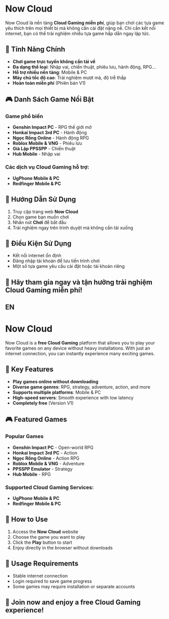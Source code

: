 # Now Cloud 

Now Cloud là nền tảng **Cloud Gaming miễn phí**, giúp bạn chơi các tựa game yêu thích trên mọi thiết bị mà không cần cài đặt nặng nề. Chỉ cần kết nối internet, bạn có thể trải nghiệm nhiều tựa game hấp dẫn ngay lập tức.

## 🚀 Tính Năng Chính
- **Chơi game trực tuyến không cần tải về**
- **Đa dạng thể loại**: Nhập vai, chiến thuật, phiêu lưu, hành động, RPG...
- **Hỗ trợ nhiều nền tảng**: Mobile & PC
- **Máy chủ tốc độ cao**: Trải nghiệm mượt mà, độ trễ thấp
- **Hoàn toàn miễn phí** (Phiên bản V1)

## 🎮 Danh Sách Game Nổi Bật
### Game phổ biến
- **Genshin Impact PC** - RPG thế giới mở
- **Honkai Impact 3rd PC** - Hành động
- **Ngọc Rồng Online** - Hành động RPG
- **Roblox Mobile & VNG** - Phiêu lưu
- **Giả Lập PPSSPP** - Chiến thuật
- **Hub Mobile** - Nhập vai

### Các dịch vụ Cloud Gaming hỗ trợ:
- **UgPhone Mobile & PC**
- **Redfinger Mobile & PC**

## 📖 Hướng Dẫn Sử Dụng
1. Truy cập trang web **Now Cloud**
2. Chọn game bạn muốn chơi
3. Nhấn nút **Chơi** để bắt đầu
4. Trải nghiệm ngay trên trình duyệt mà không cần tải xuống

## 📌 Điều Kiện Sử Dụng
- Kết nối internet ổn định
- Đăng nhập tài khoản để lưu tiến trình chơi
- Một số tựa game yêu cầu cài đặt hoặc tài khoản riêng

## 🌟 Hãy tham gia ngay và tận hưởng trải nghiệm Cloud Gaming miễn phí!

## EN 
# Now Cloud 

Now Cloud is a **free Cloud Gaming** platform that allows you to play your favorite games on any device without heavy installations. With just an internet connection, you can instantly experience many exciting games.

## 🚀 Key Features
- **Play games online without downloading**
- **Diverse game genres**: RPG, strategy, adventure, action, and more
- **Supports multiple platforms**: Mobile & PC
- **High-speed servers**: Smooth experience with low latency
- **Completely free** (Version V1)

## 🎮 Featured Games
### Popular Games
- **Genshin Impact PC** - Open-world RPG
- **Honkai Impact 3rd PC** - Action
- **Ngọc Rồng Online** - Action RPG
- **Roblox Mobile & VNG** - Adventure
- **PPSSPP Emulator** - Strategy
- **Hub Mobile** - RPG

### Supported Cloud Gaming Services:
- **UgPhone Mobile & PC**
- **Redfinger Mobile & PC**

## 📖 How to Use
1. Access the **Now Cloud** website
2. Choose the game you want to play
3. Click the **Play** button to start
4. Enjoy directly in the browser without downloads

## 📌 Usage Requirements
- Stable internet connection
- Login required to save game progress
- Some games may require installation or separate accounts

## 🌟 Join now and enjoy a free Cloud Gaming experience!

